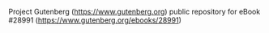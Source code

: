 Project Gutenberg (https://www.gutenberg.org) public repository for eBook #28991 (https://www.gutenberg.org/ebooks/28991)
